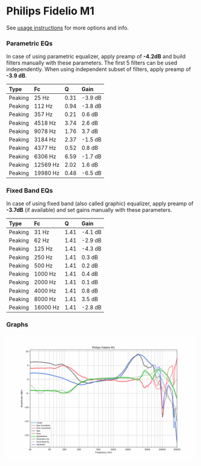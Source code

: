 # Philips Fidelio M1
See [usage instructions](https://github.com/jaakkopasanen/AutoEq#usage) for more options and info.

### Parametric EQs
In case of using parametric equalizer, apply preamp of **-4.2dB** and build filters manually
with these parameters. The first 5 filters can be used independently.
When using independent subset of filters, apply preamp of **-3.9 dB**.

| Type    | Fc       |    Q | Gain    |
|:--------|:---------|:-----|:--------|
| Peaking | 25 Hz    | 0.31 | -3.9 dB |
| Peaking | 112 Hz   | 0.94 | -3.8 dB |
| Peaking | 357 Hz   | 0.21 | 0.6 dB  |
| Peaking | 4518 Hz  | 3.74 | 2.6 dB  |
| Peaking | 9078 Hz  | 1.76 | 3.7 dB  |
| Peaking | 3184 Hz  | 2.37 | -1.5 dB |
| Peaking | 4377 Hz  | 0.52 | 0.8 dB  |
| Peaking | 6306 Hz  | 6.59 | -1.7 dB |
| Peaking | 12569 Hz | 2.02 | 1.6 dB  |
| Peaking | 19980 Hz | 0.48 | -6.5 dB |

### Fixed Band EQs
In case of using fixed band (also called graphic) equalizer, apply preamp of **-3.7dB**
(if available) and set gains manually with these parameters.

| Type    | Fc       |    Q | Gain    |
|:--------|:---------|:-----|:--------|
| Peaking | 31 Hz    | 1.41 | -4.1 dB |
| Peaking | 62 Hz    | 1.41 | -2.9 dB |
| Peaking | 125 Hz   | 1.41 | -4.3 dB |
| Peaking | 250 Hz   | 1.41 | 0.3 dB  |
| Peaking | 500 Hz   | 1.41 | 0.2 dB  |
| Peaking | 1000 Hz  | 1.41 | 0.4 dB  |
| Peaking | 2000 Hz  | 1.41 | 0.1 dB  |
| Peaking | 4000 Hz  | 1.41 | 0.8 dB  |
| Peaking | 8000 Hz  | 1.41 | 3.5 dB  |
| Peaking | 16000 Hz | 1.41 | -2.8 dB |

### Graphs
![](./Philips%20Fidelio%20M1.png)